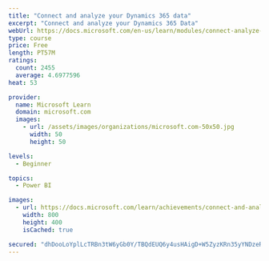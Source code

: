 ```yaml
---
title: "Connect and analyze your Dynamics 365 data​"
excerpt: "Connect and analyze your Dynamics 365 Data​"
webUrl: https://docs.microsoft.com/en-us/learn/modules/connect-analyze-dynamics-365-data/
type: course
price: Free
length: PT57M
ratings:
  count: 2455
  average: 4.6977596
heat: 53

provider:
  name: Microsoft Learn
  domain: microsoft.com
  images:
    - url: /assets/images/organizations/microsoft.com-50x50.jpg
      width: 50
      height: 50

levels:
  - Beginner

topics:
  - Power BI

images:
  - url: https://docs.microsoft.com/learn/achievements/connect-and-analyze-your-microsoft-dynamics-365-data-social.png
    width: 800
    height: 400
    isCached: true

secured: "dhDooLoYplLcTRBn3tW6yGb0Y/TBQdEUQ6y4usHAigD+W5ZyzKRn35yYNDzeR63UeFI+yOE12GTRUFPxbw5oRj1QY2cs4s1nFwn0Eg5XpX0Re9eXgVZ6tWtEaMTmJMPqJJzskg12A7WgmI0L7/SlXGyRCcpotwocjxdvNCTlS+otvEyIb4rcf8xOOc9UcZ/ekSqUM79UNW3K41I7ps3Yh1CEjWYv+4fgy4olRjvmNmJxIxJsJEUuWwp5xjW3zaTah8oc47en4wMKcTOlnuKhNcW3k2Yb4P1/ORiLMmEzbA9MMZ4tvuy5daeUdfvM0nWgvreGalCEtzNS06szcEAiGfJM2pUje7CcJyek04Qbc3GEUvohNhRc3tOxwmR6x9TpL79Sor8C7zmhpED9M0fae8SZHW1J/M1kIrAh8L+SIG8=;+USZMAg87f5WHMoG3nEUKw=="
---
```



